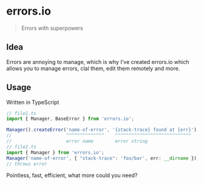 # errors.io

> Errors with superpowers

## Idea

Errors are annoying to manage, which is why I've created errors.io which allows you to manage errors, clal them, edit them remotely and more.

## Usage

Written in TypeScript

```ts
// file1.ts
import { Manager, BaseError } from 'errors.io';

Manager().createError('name-of-error', '{stack-trace} found at {err}');
//                    ^^^^^^^^^^^^^^    ^^^^^^^^^^^^^^^^^^^^^^^^^^^^
//                    error name        error string
// file2.ts
import { Manager } from 'errors.io';
Manager('name-of-error', { "stack-trace": 'foo/bar', err: __dirname });
// throws error
```

Pointless, fast, efficient, what more could you need?